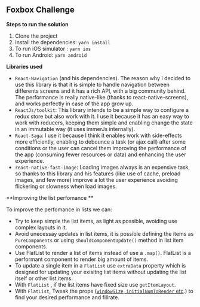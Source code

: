## Foxbox Challenge

**Steps to run the solution**

 1. Clone the project
 2. Install the dependencies: `yarn install`
 3. To run iOS simulator : `yarn ios`
 4. To run Android: `yarn android`

**Libraries used**
 - `React-Navigation` (and his dependencies). The reason why I decided to use this library is that it is simple to handle navigation between differents screens and it has a rich API, with a big community behind. The performance is really native-like (thanks to react-native-screens), and works perfectly in case of the app grow up.
 - `ReactJs/toolkit`: This library intends to be a simple way to configure a redux store but also work with it. I use it because it has an easy way to work with reducers, keeping them simple and  enabling change the state in an immutable way (it uses immerJs internally).
 - `React-Saga`: I use it because I think it enables work with side-effects more efficiently, enabling to debounce a task (or ajax call) after some conditions or the user can cancel them improving the performance of the app (consuming fewer resources or data) and enhancing the user experience.
 - `react-native-fast-image`:  Loading images always is an expensive task, so thanks to this library and his features (like  use of cache, preload images, and few more) improve a lot the user experience avoiding flickering or slowness when load images.

**Improving the list perfomance **

To improve the perfomance in lists we can:

 - Try to keep simple the list items, as light as possible, avoiding use complex layouts in it.
 - Avoid unecessay updates in list items, it is possible defining the items as `PureComponents` or using `shouldComponentUpdate()` method in list item components.
 - Use FlatList to render  a list of items instead of use a `.map()`. FlatList is a performant component to render big amount of items.
 - To update a single item in a `FlatList`  use `extraData` property   which is designed for updating your exisitng list items without updating the list itself or other list items.
 -  With `FlatList` , if the list items have fixed size  use `getItemLayout`.
 -  With `FlatList`, Tweak the  props ([`windowSize`, `initialNumToRender` etc](https://facebook.github.io/react-native/docs/optimizing-flatlist-configuration).) to find your desired performance and fillrate.

